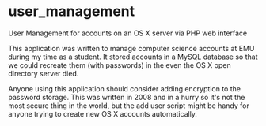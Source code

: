 user_management
===============

User Management for accounts on an OS X server via PHP web interface

This application was written to manage computer science accounts at EMU
during my time as a student. It stored accounts in a MySQL database
so that we could recreate them (with passwords) in the even the 
OS X open directory server died. 

Anyone using this application should consider adding encryption
to the password storage. This was written in 2008 and in a hurry
so it's not the most secure thing in the world, but the add user
script might be handy for anyone trying to create new OS X 
accounts automatically.
